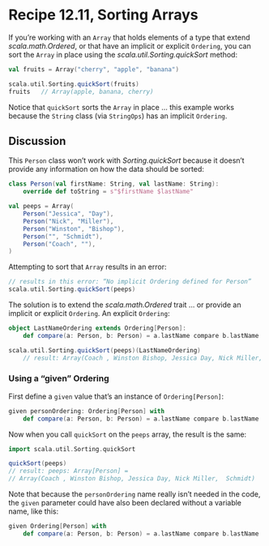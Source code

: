 # Recipe 12.11, Sorting Arrays

If you’re working with an `Array` that holds elements of a type that extend _scala.math.Ordered_, or that have an implicit or explicit `Ordering`, you can sort the `Array` in place using the _scala.util.Sorting.quickSort_ method:

```scala
val fruits = Array("cherry", "apple", "banana")

scala.util.Sorting.quickSort(fruits)
fruits   // Array(apple, banana, cherry)
```

Notice that `quickSort` sorts the `Array` in place ... this example works because the `String` class (via `StringOps`) has an implicit `Ordering`.



## Discussion

This `Person` class won’t work with _Sorting.quickSort_ because it doesn’t provide any information on how the data should be sorted:

```scala
class Person(val firstName: String, val lastName: String):
    override def toString = s"$firstName $lastName"

val peeps = Array(
    Person("Jessica", "Day"),
    Person("Nick", "Miller"),
    Person("Winston", "Bishop"),
    Person("", "Schmidt"),
    Person("Coach", ""),
)
```

Attempting to sort that `Array` results in an error:

```scala
// results in this error: “No implicit Ordering defined for Person”
scala.util.Sorting.quickSort(peeps)
```

The solution is to extend the _scala.math.Ordered_ trait ... or provide an implicit or explicit `Ordering`. An explicit `Ordering`:

```scala
object LastNameOrdering extends Ordering[Person]:
    def compare(a: Person, b: Person) = a.lastName compare b.lastName

scala.util.Sorting.quickSort(peeps)(LastNameOrdering)
    // result: Array(Coach , Winston Bishop, Jessica Day, Nick Miller, Schmidt)
```


### Using a “given” Ordering

First define a `given` value that’s an instance of `Ordering[Person]`:

```scala
given personOrdering: Ordering[Person] with
    def compare(a: Person, b: Person) = a.lastName compare b.lastName
```

Now when you call `quickSort` on the `peeps` array, the result is the same:

```scala
import scala.util.Sorting.quickSort

quickSort(peeps)
// result: peeps: Array[Person] =
// Array(Coach , Winston Bishop, Jessica Day, Nick Miller,  Schmidt)
```

Note that because the `personOrdering` name really isn’t needed in the code, the `given` parameter could have also been declared without a variable name, like this:

```scala
given Ordering[Person] with
    def compare(a: Person, b: Person) = a.lastName compare b.lastName
```




